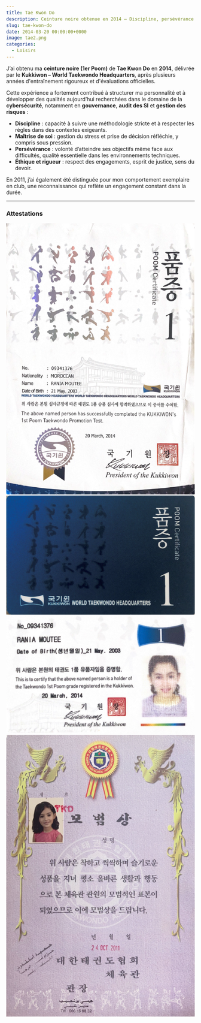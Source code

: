 ```yaml
---
title: Tae Kwon Do
description: Ceinture noire obtenue en 2014 – Discipline, persévérance et maîtrise de soi
slug: tae-kwon-do
date: 2014-03-20 00:00:00+0000
image: tae2.png
categories:
  - Loisirs
---
```


J’ai obtenu ma **ceinture noire (1er Poom)** de **Tae Kwon Do** en **2014**, délivrée par le **Kukkiwon – World Taekwondo Headquarters**, après plusieurs années d'entraînement rigoureux et d'évaluations officielles.

Cette expérience a fortement contribué à structurer ma personnalité et à développer des qualités aujourd’hui recherchées dans le domaine de la **cybersécurité**, notamment en **gouvernance**, **audit des SI** et **gestion des risques** :

- **Discipline** : capacité à suivre une méthodologie stricte et à respecter les règles dans des contextes exigeants.
- **Maîtrise de soi** : gestion du stress et prise de décision réfléchie, y compris sous pression.
- **Persévérance** : volonté d’atteindre ses objectifs même face aux difficultés, qualité essentielle dans les environnements techniques.
- **Éthique et rigueur** : respect des engagements, esprit de justice, sens du devoir.

En 2011, j’ai également été distinguée pour mon comportement exemplaire en club, une reconnaissance qui reflète un engagement constant dans la durée.

---

### Attestations

![Certificat officiel du Kukkiwon (2014)](tae2.png)
![Carte d'identification Tae Kwon Do – 1er Poom](card1.png)![Carte d'identification Tae Kwon Do – 1er Poom (2ème face)](card2.png)
![Certificat d’exemplarité – 2011](tai1.png)